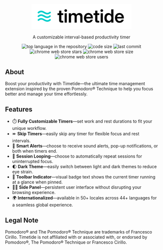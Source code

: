<div align="center">
    <a href="https://chromewebstore.google.com/detail/timetide-pomodoro-timer-f/ljgjcfoeolmdehpfcjmadbkngiempmlj" target="_blank">
        <picture>
            <source media="(prefers-color-scheme: light)" srcset="assets/global/timetide-light.svg">
            <source media="(prefers-color-scheme: dark)" srcset="assets/global/timetide-dark.svg">
            <!-- <img src="assets/global/timetide-light.svg" alt="timetide logo with text" width="300" height="75" style="max-width: 100%;"> -->
            <img src="assets/global/timetide-light.svg" alt="timetide logo with text" width="330" style="max-width: 100%;">
        </picture>
    </a>
</div>

<p align="center">
    A customizable interval-based productivity timer
</p>

<p align="center">
    <!-- github related -->
    <img src="https://img.shields.io/github/languages/top/justmaso/timetide?color=20B2AA" alt="top language in the repository">
    <img src="https://img.shields.io/github/languages/code-size/justmaso/timetide?color=20B2AA" alt="code size">
    <img src="https://img.shields.io/github/last-commit/justmaso/timetide?color=20B2AA" alt="last commit">
    <br>
    <!-- extension related -->
    <img src="https://img.shields.io/chrome-web-store/stars/ljgjcfoeolmdehpfcjmadbkngiempmlj?color=20B2AA" alt="chrome web store stars">
    <img src="https://img.shields.io/chrome-web-store/size/ljgjcfoeolmdehpfcjmadbkngiempmlj?color=20B2AA" alt="chrome web store size">
    <img src="https://img.shields.io/chrome-web-store/users/ljgjcfoeolmdehpfcjmadbkngiempmlj?color=20B2AA" alt="chrome web store users">
</p>

## About
Boost your productivity with Timetide—the ultimate time management extension inspired by the proven Pomodoro® Technique to help you focus better and manage your time effortlessly.

## Features
- ⏱️ **Fully Customizable Timers**—set work and rest durations to fit your unique workflow.
- ⏩ **Skip Timers**—easily skip any timer for flexible focus and rest intervals.
- 🔔 **Smart Alerts**—choose to receive sound alerts, pop-up notifications, or both when timers end.
- 🔁 **Session Looping**—choose to automatically repeat sessions for uninterrupted focus.
- 🌓 **Dark Theme**—easily switch between light and dark themes to reduce eye strain.
- 💬 **Toolbar Indicator**—visual badge text shows the current timer running at a glance when pinned.
- 👩‍💻 **Side Panel**—persistent user interface without disrupting your browsing experience.
- 🌍 **Internationalized**—available in 50+ locales across 44+ languages for a seamless global experience.

## Legal Note
Pomodoro® and The Pomodoro® Technique are trademarks of Francesco Cirillo. Timetide is not affiliated with or associated with, or endorsed by Pomodoro®, The Pomodoro® Technique or Francesco Cirillo.
